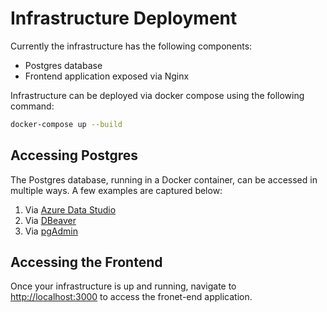 # Infrastructure Deployment

Currently the infrastructure has the following components:
- Postgres database
- Frontend application exposed via Nginx

Infrastructure can be deployed via docker compose  using the following command:

```sh
docker-compose up --build
```

## Accessing Postgres

The Postgres database, running in a Docker container, can be accessed in multiple ways. A few examples are captured below:

1. Via [Azure Data Studio](https://learn.microsoft.com/en-us/azure-data-studio/quickstart-postgres)
2. Via [DBeaver](https://dbeaver.io/)
3. Via [pgAdmin](https://www.pgadmin.org/)

## Accessing the Frontend

Once your infrastructure is up and running, navigate to <http://localhost:3000> to access the fronet-end application.